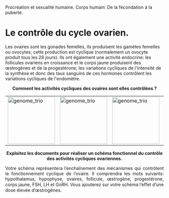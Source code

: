 <p>Procréation et sexualité humaine.      Corps humain: De la fécondation à la puberté.</p>

# Le contrôle du cycle ovarien.

Les ovaires sont les gonades femelles, ils produisent les gamètes femelles ou ovocytes; cette production est cyclique (normalement un ovocyte produit tous les 28 jours). Ils ont également une activité endocrine: les follicules ovariens en croissance et le corps jaune produisent des œstrogènes et de la progestérone; les variations cycliques de l'intensité de la synthèse et donc des taux sanguins de ces hormones contrôlent les variations cycliques de l'endomètre.

<p align=center><strong>Comment les activités cycliques des ovaires sont elles contrôlées ?</strong></p>


<div align=center>

<table>

<tr>

<td><a href="https://ipfs.io/ipfs/QmNgSTo6BcZDVHmVygbELNrZcxbGEXL1xv6rPnLJwPhseN"><img src="https://ipfs.io/ipfs/QmNgSTo6BcZDVHmVygbELNrZcxbGEXL1xv6rPnLJwPhseN" alt="genome_trio" width=150></td>

<td><a href="https://ipfs.io/ipfs/Qme3k2p7WzndzkC379Vs5pVvXc2iVXXnNUUvRCYuAo5iQe"><img src="https://ipfs.io/ipfs/Qme3k2p7WzndzkC379Vs5pVvXc2iVXXnNUUvRCYuAo5iQe" alt="genome_trio" width=150></td>

<td><a href="https://ipfs.io/ipfs/QmYPJayy4L3ku8yM9KzV98SmDCSfCrkMm5vq34afeRduGY"><img src="https://ipfs.io/ipfs/QmYPJayy4L3ku8yM9KzV98SmDCSfCrkMm5vq34afeRduGY" alt="genome_trio" width=150></td>

<td><a href="https://ipfs.io/ipfs/QmbQyns38k7HiMLpDZorjpbfHPXRyBHchRPXQDfw1hBUxX"><img src="https://ipfs.io/ipfs/QmbQyns38k7HiMLpDZorjpbfHPXRyBHchRPXQDfw1hBUxX" alt="genome_trio" width=150></td>

<td><a href="https://ipfs.io/ipfs/QmWGNwAx2xfifbGzVuhXsX6YT3y7yHTEMKfmPTgh5te818"><img src="https://ipfs.io/ipfs/QmWGNwAx2xfifbGzVuhXsX6YT3y7yHTEMKfmPTgh5te818" alt="genome_trio" width=150></td>


</tr>

</table>

</div>


<p align=center><strong>Exploitez les documents pour réaliser un schéma fonctionnel du contrôle des activités cycliques ovariennes.</strong></p>

<p align=justify>Votre schéma représentera l’enchaînement des mécanismes qui contrôlent le fonctionnement cyclique de l’ovaire. Il comprendra les mots suivants: hypothalamus, hypophyse, ovaires, follicule, œstrogène, progestérone, corps jaune, FSH, LH et GnRH. Vous ajouterez sur votre schéma l’eﬀet d’une dose élevée d’œstrogènes.</p>







